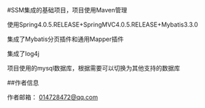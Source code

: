#SSM集成的基础项目，项目使用Maven管理

使用Spring4.0.5.RELEASE+SpringMVC4.0.5.RELEASE+Mybatis3.3.0

集成了Mybatis分页插件和通用Mapper插件

集成了log4j

项目使用的mysql数据库，根据需要可以切换为其他支持的数据库


##作者信息

作者邮箱： 014728472@qq.com